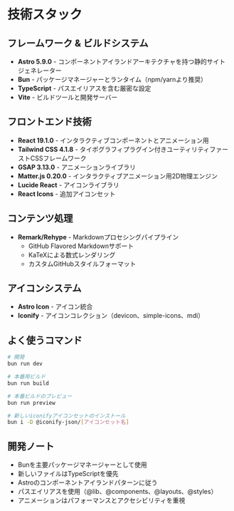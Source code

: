# 技術スタック

## フレームワーク & ビルドシステム

- **Astro 5.9.0** - コンポーネントアイランドアーキテクチャを持つ静的サイトジェネレーター
- **Bun** - パッケージマネージャーとランタイム（npm/yarnより推奨）
- **TypeScript** - パスエイリアスを含む厳密な設定
- **Vite** - ビルドツールと開発サーバー

## フロントエンド技術

- **React 19.1.0** - インタラクティブコンポーネントとアニメーション用
- **Tailwind CSS 4.1.8** - タイポグラフィプラグイン付きユーティリティファーストCSSフレームワーク
- **GSAP 3.13.0** - アニメーションライブラリ
- **Matter.js 0.20.0** - インタラクティブアニメーション用2D物理エンジン
- **Lucide React** - アイコンライブラリ
- **React Icons** - 追加アイコンセット

## コンテンツ処理

- **Remark/Rehype** - Markdownプロセシングパイプライン
  - GitHub Flavored Markdownサポート
  - KaTeXによる数式レンダリング
  - カスタムGitHubスタイルフォーマット

## アイコンシステム

- **Astro Icon** - アイコン統合
- **Iconify** - アイコンコレクション（devicon、simple-icons、mdi）

## よく使うコマンド

```bash
# 開発
bun run dev

# 本番用ビルド
bun run build

# 本番ビルドのプレビュー
bun run preview

# 新しいiconifyアイコンセットのインストール
bun i -D @iconify-json/[アイコンセット名]
```

## 開発ノート

- Bunを主要パッケージマネージャーとして使用
- 新しいファイルはTypeScriptを優先
- Astroのコンポーネントアイランドパターンに従う
- パスエイリアスを使用（@lib、@components、@layouts、@styles）
- アニメーションはパフォーマンスとアクセシビリティを重視